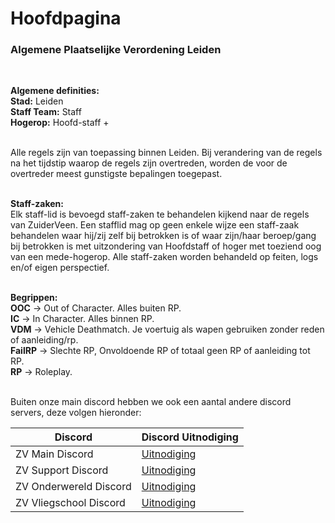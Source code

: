 # Hoofdpagina
### Algemene Plaatselijke Verordening Leiden
</br>

**Algemene definities:**<br>
**Stad:**		    Leiden<br>
**Staff Team:**		Staff<br>
**Hogerop:**		  Hoofd-staff +<br>
</br>

Alle regels zijn van toepassing binnen Leiden. Bij verandering van de regels na het tijdstip waarop de regels zijn overtreden, worden de voor de overtreder meest gunstigste bepalingen toegepast.<br>
</br>

**Staff-zaken:**<br>
Elk staff-lid is bevoegd staff-zaken te behandelen kijkend naar de regels van ZuiderVeen. Een stafflid mag op geen enkele wijze een staff-zaak behandelen waar hij/zij zelf bij betrokken is of waar zijn/haar beroep/gang bij betrokken is met uitzondering van Hoofdstaff of hoger met toeziend oog van een mede-hogerop. Alle staff-zaken worden behandeld op feiten, logs en/of eigen perspectief.<br>
</br>

**Begrippen:**<br>
**OOC**   		→  	Out of Character. Alles buiten RP.<br>
**IC**     	  → 	In Character. Alles binnen RP.<br>
**VDM**    	  → 	Vehicle Deathmatch. Je voertuig als wapen gebruiken zonder reden of aanleiding/rp.<br>
**FailRP**		→ 	Slechte RP, Onvoldoende RP of totaal geen RP of aanleiding tot RP.<br>
**RP**  		  →  	Roleplay.<br>
</br>

Buiten onze main discord hebben we ook een aantal andere discord servers, deze volgen hieronder:

| Discord | Discord Uitnodiging |
|---|---|
| ZV Main Discord | [Uitnodiging](https://discord.com/invite/zuiderveen) |
| ZV Support Discord | [Uitnodiging](https://discord.gg/8cKR38C3XQ) |
| ZV Onderwereld Discord | [Uitnodiging](https://discord.gg/CETYmpTx26) |
| ZV Vliegschool Discord | [Uitnodiging](https://discord.gg/rRDxSMF8Za) |
